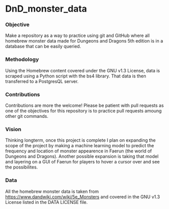 # DnD_monster_data

### Objective
Make a repository as a way to practice using git and GitHub where all homebrew monster data made for Dungeons and Dragons 5th edition is in a database that can be easily queried.

### Methodology
Using the Homebrew content covered under the GNU v1.3 License, data is scraped using a Python script with the bs4 library. That data is then transferred to a PostgresQL server.

### Contributions
Contributions are more the welcome! Please be patient with pull requests as one of the objectives for this repository is to practice pull requests amoung other git commands. 

### Vision
Thinking longterm, once this project is complete I plan on expanding the scope of the project by making a machine learning model to predict the frequency and location of monster appearence in Faerun (the world of Dungeons and Dragons). Another possible expansion is taking that model and layering on a GUI of Faerun for players to hover a cursor over and see the possibilites.

### Data
All the homebrew monster data is taken from https://www.dandwiki.com/wiki/5e_Monsters and covered in the GNU v1.3 License listed in the DATA LICENSE file.
